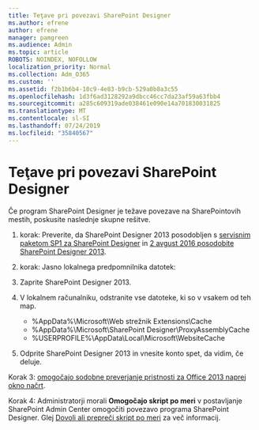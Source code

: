 ```yaml
---
title: Teţave pri povezavi SharePoint Designer
ms.author: efrene
author: efrene
manager: pamgreen
ms.audience: Admin
ms.topic: article
ROBOTS: NOINDEX, NOFOLLOW
localization_priority: Normal
ms.collection: Adm_O365
ms.custom: ''
ms.assetid: f2b1b6b4-10c9-4e83-b9cb-529a0b8a3c55
ms.openlocfilehash: 1d3f6ad3128292a9dbcc46cc7da23af59a63fbb4
ms.sourcegitcommit: a285c609319ade038461e090e14a701830031825
ms.translationtype: MT
ms.contentlocale: sl-SI
ms.lasthandoff: 07/24/2019
ms.locfileid: "35840567"
---
```

# <a name="sharepoint-designer-connection-issues"></a>Teţave pri povezavi SharePoint Designer 

Če program SharePoint Designer je težave povezave na SharePointovih mestih, poskusite naslednje skupne rešitve.

1. korak: Preverite, da SharePoint Designer 2013 posodobljen s [servisnim paketom SP1 za SharePoint Designer](https://support.microsoft.com/help/2817441/description-of-microsoft-sharepoint-designer-2013-service-pack-1-sp1) in [2 avgust 2016 posodobite SharePoint Designer 2013](https://support.microsoft.com/help/3114721/august-2-2016-update-for-sharepoint-designer-2013-kb3114721).



2. korak: Jasno lokalnega predpomnilnika datotek:

1. Zaprite SharePoint Designer 2013.

2. V lokalnem računalniku, odstranite vse datoteke, ki so v vsakem od teh map.

    - %AppData%\Microsoft\Web strežnik Extensions\Cache
    - %AppData%\Microsoft\SharePoint Designer\ProxyAssemblyCache
    - %USERPROFILE%\AppData\Local\Microsoft\WebsiteCache

3. Odprite SharePoint Designer 2013 in vnesite konto spet, da vidim, če deluje.

Korak 3: [omogočajo sodobne preverjanje pristnosti za Office 2013 naprej okno načrt](https://docs.microsoft.com/office365/admin/security-and-compliance/enable-modern-authentication?redirectSourcePath=/article/Enable-Modern-Authentication-for-Office-2013-on-Windows-devices-7dc1c01a-090f-4971-9677-f1b192d6c910&view=o365-worldwide).

Korak 4: Administratorji morali **Omogočajo skript po meri** v postavljanje SharePoint Admin Center omogočiti povezavo programa SharePoint Designer. Glej [Dovoli ali prepreči skript po meri](https://docs.microsoft.com/sharepoint/allow-or-prevent-custom-script) za več informacij.


